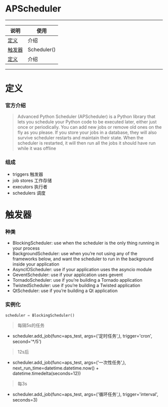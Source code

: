# APScheduler
---
说明|使用
---|---
[定义](#定义)|介绍
[触发器](#触发器)| Scheduler()
[定义](#定义)|介绍

---

# 定义
### 官方介绍
> Advanced Python Scheduler (APScheduler) is a Python library that lets you schedule your Python code to be executed later, either just once or periodically. You can add new jobs or remove old ones on the fly as you please. If you store your jobs in a database, they will also survive scheduler restarts and maintain their state. When the scheduler is restarted, it will then run all the jobs it should have run while it was offline
### 组成
* triggers 触发器
* job stores 工作存储
* executors 执行者
* schedulers 调度

# 触发器
### 种类
* BlockingScheduler: use when the scheduler is the only thing running in your process
* BackgroundScheduler: use when you’re not using any of the frameworks below, and want the scheduler to run in the background inside your application
* AsyncIOScheduler: use if your application uses the asyncio module
* GeventScheduler: use if your application uses gevent
* TornadoScheduler: use if you’re building a Tornado application
* TwistedScheduler: use if you’re building a Twisted application
* QtScheduler: use if you’re building a Qt application
### 实例化
```python
scheduler = BlockingScheduler()
```
> 每隔5s的任务
* scheduler.add_job(func=aps_test, args=('定时任务',), trigger='cron', second='*/5')
> 12s后
* scheduler.add_job(func=aps_test, args=('一次性任务',), next_run_time=datetime.datetime.now() + datetime.timedelta(seconds=12))
> 每3s
* scheduler.add_job(func=aps_test, args=('循环任务',), trigger='interval', seconds=3)
